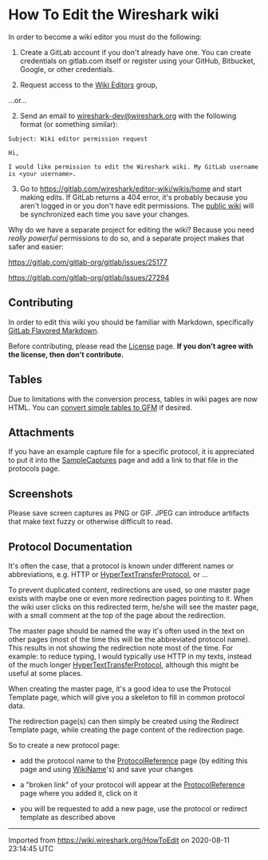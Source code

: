# How To Edit the Wireshark wiki

In order to become a wiki editor you must do the following:

1. Create a GitLab account if you don't already have one.
You can create credentials on gitlab.com itself or register using your GitHub, Bitbucket, Google, or other credentials.

2. Request access to the [Wiki Editors](https://gitlab.com/wireshark/wiki-editors) group,

…or…

2. Send an email to wireshark-dev@wireshark.org with the following format (or something similar):
```
Subject: Wiki editor permission request

Hi,

I would like permission to edit the Wireshark wiki. My GitLab username is <your username>.
```

3. Go to https://gitlab.com/wireshark/editor-wiki/wikis/home and start making edits.
If GitLab returns a 404 error, it's probably because you aren't logged in or you don't have edit permissions.
The [public wiki](https://gitlab.com/wireshark/wireshark/wikis/home) will be synchronized each time you save your changes.

Why do we have a separate project for editing the wiki? Because you need *really powerful* permissions to do so, and a separate project makes that safer and easier:

https://gitlab.com/gitlab-org/gitlab/issues/25177

https://gitlab.com/gitlab-org/gitlab/issues/27294

## Contributing

In order to edit this wiki you should be familiar with Markdown, specifically [GitLab Flavored Markdown](https://gitlab.com/help/user/markdown).

Before contributing, please read the [License](/License) page. **If you don't agree with the license, then don't contribute.**

## Tables

Due to limitations with the conversion process, tables in wiki pages are now HTML.
You can [convert simple tables to GFM](https://gitlab.com/wireshark/gitlab-migration/issues/5) if desired.

## Attachments

If you have an example capture file for a specific protocol, it is appreciated to put it into the [SampleCaptures](/SampleCaptures) page and add a link to that file in the protocols page.

## Screenshots

Please save screen captures as PNG or GIF. JPEG can introduce artifacts that make text fuzzy or otherwise difficult to read.

## Protocol Documentation

It's often the case, that a protocol is known under different names or abbreviations, e.g. HTTP or [HyperTextTransferProtocol](/HyperTextTransferProtocol), or ...

To prevent duplicated content, redirections are used, so one master page exists with maybe one or even more redirection pages pointing to it. When the wiki user clicks on this redirected term, he/she will see the master page, with a small comment at the top of the page about the redirection.

The master page should be named the way it's often used in the text on other pages (most of the time this will be the abbreviated protocol name). This results in not showing the redirection note most of the time. For example: to reduce typing, I would typically use HTTP in my texts, instead of the much longer [HyperTextTransferProtocol](/HyperTextTransferProtocol), although this might be useful at some places.

When creating the master page, it's a good idea to use the Protocol Template page, which will give you a skeleton to fill in common protocol data.

The redirection page(s) can then simply be created using the Redirect Template page, while creating the page content of the redirection page.

So to create a new protocol page:

- add the protocol name to the [ProtocolReference](/ProtocolReference) page (by editing this page and using [WikiName](/WikiName)'s) and save your changes

- a "broken link" of your protocol will appear at the [ProtocolReference](/ProtocolReference) page where you added it, click on it

- you will be requested to add a new page, use the protocol or redirect template as described above

---

Imported from https://wiki.wireshark.org/HowToEdit on 2020-08-11 23:14:45 UTC
